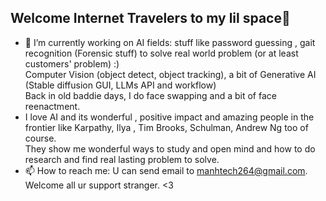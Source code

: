 ## Welcome Internet Travelers to my lil space👋

<!--
**WandererGuy/WandererGuy** is a ✨ _special_ ✨ repository because its `README.md` (this file) appears on your GitHub profile.

Here are some ideas to get you started:

- 🔭 I’m currently working on ...
- 🌱 I’m currently learning ...
- 👯 I’m looking to collaborate on ...
- 🤔 I’m looking for help with ...
- 💬 Ask me about ...
- 📫 How to reach me: ... 

-->
- 🔭 I’m currently working on AI fields: stuff like password guessing , gait recognition (Forensic stuff) to solve real world problem (or at least customers' problem) :) <br>
  Computer Vision (object detect, object tracking), a bit of Generative AI (Stable diffusion GUI, LLMs API and workflow) <br>
  Back in old baddie days, I do face swapping and a bit of face reenactment. 
- I love AI and its wonderful , positive impact and amazing people in the frontier like Karpathy, Ilya , Tim Brooks, Schulman, Andrew Ng too of course. <br>
  They show me wonderful ways to study and open mind and how to do research and find real lasting problem to solve.
- 📫 How to reach me: U can send email to manhtech264@gmail.com. Welcome all ur support stranger. <3

